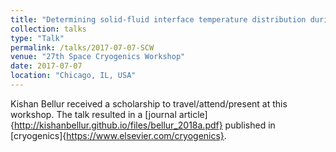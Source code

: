 ```yaml
---
title: "Determining solid-fluid interface temperature distribution during phase change of cryogenic propellants using transient thermal modeling"
collection: talks
type: "Talk"
permalink: /talks/2017-07-07-SCW
venue: "27th Space Cryogenics Workshop"
date: 2017-07-07
location: "Chicago, IL, USA"
---
```


Kishan Bellur received a scholarship to travel/attend/present at this workshop. The talk resulted in a [journal article]{http://kishanbellur.github.io/files/bellur_2018a.pdf} published in [cryogenics]{https://www.elsevier.com/cryogenics}.
